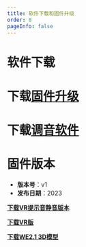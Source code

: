 ```yaml
---
title: 软件下载和固件升级
order: 8
pageInfo: false
---
```

# 软件下载
# 下载[固件升级](https://likeyou156156.online:9000/lky/tools/MV_Assisant_Tools_2021_V3.0.9T(2023.05.29).exe)
# 下载[调音软件](https://likeyou156156.online:9000/lky/tools/ACPWorkbench_24bit.exe)

# 固件版本

- **版本号**：v1
- **发布日期**：2023

**[下载VR提示音静音版本](https://likeyou156156.online:9000/lky/old_bin/QY_Eiffel_One_VRmute.MVAX)**
<br>

**[下载VR版](https://likeyou156156.online:9000/lky/old_bin/QY_Eiffel_One_VR.MVAX)**

**[下载WE2.1 3D模型](https://likeyou156156.online:9000/lky/3D/WE2.1.step)**